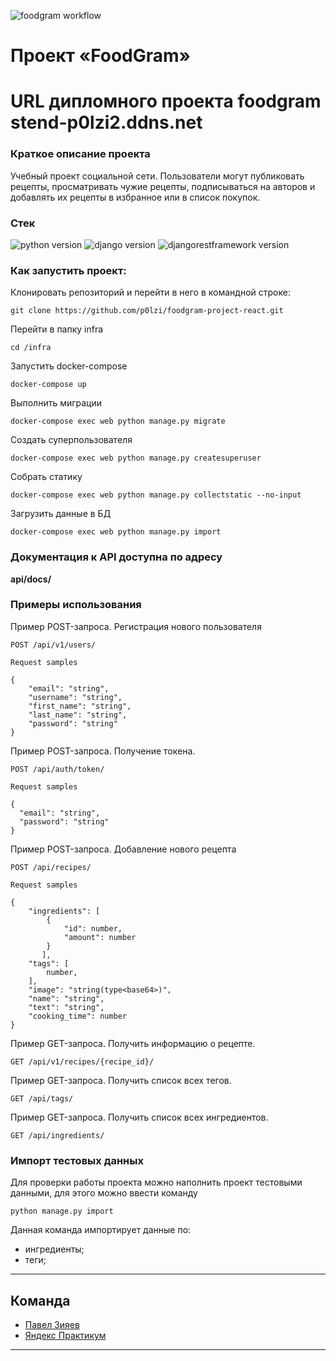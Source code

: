![foodgram workflow](https://github.com/p0lzi/foodgram-project-react/actions/workflows/foodgram_workflow.yml/badge.svg)
# Проект «FoodGram»

# URL дипломного проекта foodgram stend-p0lzi2.ddns.net


### Краткое описание проекта

Учебный проект социальной сети. Пользователи могут публиковать рецепты,
просматривать чужие рецепты, подписываться на авторов и добавлять их рецепты 
в избранное или в список покупок.

### **Стек**

![python version](https://img.shields.io/badge/Python-3.7-green)
![django version](https://img.shields.io/badge/Django-2.2-green)
![djangorestframework version](https://img.shields.io/badge/DRF-3.12-green)


### Как запустить проект:

Клонировать репозиторий и перейти в него в командной строке:

```
git clone https://github.com/p0lzi/foodgram-project-react.git
```

Перейти в папку infra
```
cd /infra
```

Запустить docker-compose

```
docker-compose up
```

Выполнить миграции

```
docker-compose exec web python manage.py migrate       
```

Создать суперпользователя

```
docker-compose exec web python manage.py createsuperuser   
```    

Собрать статику

``` 
docker-compose exec web python manage.py collectstatic --no-input 
```   


Загрузить данные в БД

``` 
docker-compose exec web python manage.py import
```  

### Документация к API доступна по адресу

**api/docs/**


### Примеры использования

Пример POST-запроса. Регистрация нового пользователя

```
POST /api/v1/users/

Request samples

{
    "email": "string",
    "username": "string",
    "first_name": "string",
    "last_name": "string",
    "password": "string"
}
```

Пример POST-запроса. Получение токена.

```
POST /api/auth/token/

Request samples

{
  "email": "string",
  "password": "string"
}
```

Пример POST-запроса. Добавление нового рецепта

```
POST /api/recipes/

Request samples

{
    "ingredients": [
        {
            "id": number,
            "amount": number
        }
       ],
    "tags": [
        number,
    ],
    "image": "string(type<base64>)",
    "name": "string",
    "text": "string",
    "cooking_time": number
}
```

Пример GET-запроса. Получить информацию о рецепте.
```
GET /api/v1/recipes/{recipe_id}/
```


Пример GET-запроса. Получить список всех тегов.
```
GET /api/tags/
```

Пример GET-запроса. Получить список всех ингредиентов.
```
GET /api/ingredients/
```


### Импорт тестовых данных

Для проверки работы проекта можно наполнить проект тестовыми данными, для этого
можно ввести команду

```
python manage.py import
```

Данная команда импортирует данные по:

- ингредиенты;
- теги;

___

## Команда

- [Павел Зияев](https://github.com/p0lzi)
- [Яндекс Практикум](https://github.com/yandex-praktikum/)

___ 

